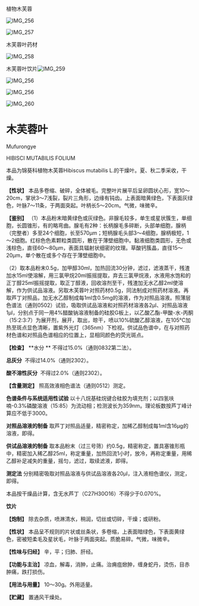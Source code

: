 植物木芙蓉

![IMG_256](/medicine-image/mu-fu-rong-ye/1.png)

![IMG_257](/medicine-image/mu-fu-rong-ye/2.png)

木芙蓉叶药材

![IMG_258](/medicine-image/mu-fu-rong-ye/3.png)

木芙蓉叶饮片![IMG_259](/medicine-image/mu-fu-rong-ye/4.png)

![IMG_256](/medicine-image/mu-fu-rong-ye/5.png)

![IMG_256](/medicine-image/mu-fu-rong-ye/6.png)

![IMG_260](/medicine-image/mu-fu-rong-ye/7.png)

# ****木芙蓉叶****

Mufurongye

HIBISCI MUTABILIS FOLIUM

本品为锦葵科植物木芙蓉Hibiscus mutabilis L.的干燥叶。夏、秋二季采收，干燥。

**【性状】** 本品多卷缩、破碎，全体被毛。完整叶片展平后呈卵圆状心形，宽10～20cm，掌状3～7浅裂，裂片三角形，边缘有钝齿。上表面暗黄绿色，下表面灰绿色，叶脉7～11条，于两面突起。叶柄长5～20cm。气微，味微辛。

**【鉴别】** （1）本品粉末暗黄绿色或灰绿色。非腺毛较多，单生或星状簇生，单细胞，长圆锥形，有的略弯曲。腺毛有2种：长柄腺毛多碎断，头部单细胞，腺柄（完整者）多至24个细胞，长至570μm；短柄腺毛头部3～4细胞，腺柄极短，1～2细胞。红棕色色素颗粒类圆形，散在于薄壁细胞中。黏液细胞类圆形，无色或浅棕色，直径60～80μm，表面具辐射状细密的纹理。草酸钙簇晶，直径15～20μm，单个散在或多个存在于薄壁细胞中。

（2）取本品粉末0.5g，加甲醇30ml，加热回流30分钟，滤过，滤液蒸干，残渣加水15ml使溶解，用三氯甲烷20ml振摇提取，弃去三氯甲烷液，水液用水饱和的正丁醇25ml振摇提取，取正丁醇液，回收溶剂至干，残渣加无水乙醇2ml使溶解，作为供试品溶液。另取木芙蓉叶对照药材0.5g，同法制成对照药材溶液。再取芦丁对照品，加无水乙醇制成每1ml含0.5mg的溶液，作为对照品溶液。照薄层色谱法（通则0502）试验，吸取供试品溶液和对照药材溶液各2μl、对照品溶液1μl，分别点于同一用4\%醋酸钠溶液制备的硅胶G板上，以乙酸乙酯-甲酸-水-丙酮（15:2:3:7）为展开剂，展开，取出，晾干，喷以10\%硫酸乙醇溶液，在105℃加热至斑点显色清晰，置紫外光灯（365nm）下检视。供试品色谱中，在与对照药材色谱和对照品色谱相应的位置上，显相同颜色的荧光斑点。

**【检查】** **水分 ** 不得过15.0\%（通则0832第二法）。

**总灰分**  不得过14.0\%（通则2302）。

**酸不溶性灰分**  不得过2.0\%（通则2302）。

**【含量测定】** 照高效液相色谱法（通则0512）测定。

**色谱条件与系统适用性试验** 以十八烷基硅烷键合硅胶为填充剂；以四氢呋喃-0.3\%磷酸溶液（15:85）为流动相；检测波长为359nm。理论板数按芦丁峰计算应不低于3000。

**对照品溶液的制备** 取芦丁对照品适量，精密称定，加稀乙醇制成每1ml含16μg的溶液，即得。

**供试品溶液的制备** 取本品粉末（过三号筛）约0.5g，精密称定，置具塞锥形瓶中，精密加入稀乙醇25ml，称定重量，加热回流1小时，放冷，再称定重量，用稀乙醇补足减失的重量，摇匀，滤过，取续滤液，即得。

**测定法** 分别精密吸取对照品溶液与供试品溶液各20μl，注入液相色谱仪，测定，即得。

本品按干燥品计算，含无水芦丁（C27H30O16）不得少于0.070\%。

**饮片**

**【炮制】** 除去杂质，喷淋清水，稍润，切丝或切碎，干燥；或研粉。

**【性状】** 本品呈不规则的片状或丝条状，多卷缩，上表面暗绿色，下表面黄绿色，密被短柔毛及星状毛，叶脉于两面突起。质脆易碎。气微，味微辛。

**【性味与归经】** 辛，平；归肺、肝经。

**【功能与主治】** 凉血，解毒，消肿，止痛。治痈疽焮肿，缠身蛇丹，烫伤，目赤肿痛，跌打损伤。

**【用法与用量】** 10～30g。外用适量。

**【贮藏】** 置通风干燥处。